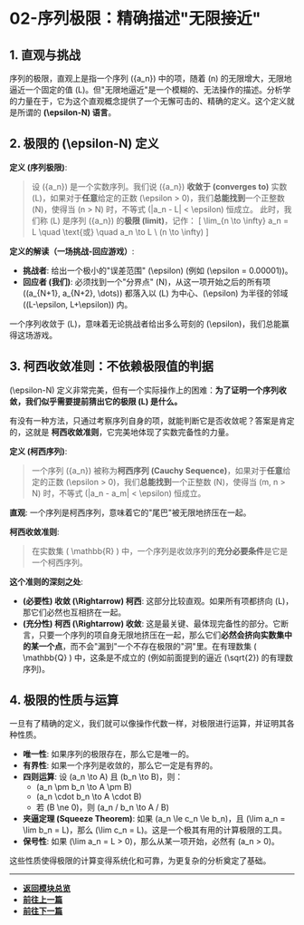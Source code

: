 # 02-序列极限：精确描述"无限接近"

## 1. 直观与挑战

序列的极限，直观上是指一个序列 \(\{a_n\}\) 中的项，随着 \(n\) 的无限增大，无限地逼近一个固定的值 \(L\)。但"无限地逼近"是一个模糊的、无法操作的描述。分析学的力量在于，它为这个直观概念提供了一个无懈可击的、精确的定义。这个定义就是所谓的 **\(\epsilon-N\) 语言**。

## 2. 极限的 \(\epsilon-N\) 定义

**定义 (序列极限)**:
> 设 \(\{a_n\}\) 是一个实数序列。我们说 \(\{a_n\}\) **收敛于 (converges to)** 实数 \(L\)，如果对于**任意**给定的正数 \(\epsilon > 0\)，我们**总能找到**一个正整数 \(N\)，使得当 \(n > N\) 时，不等式 \(|a_n - L| < \epsilon\) 恒成立。
> 此时，我们称 \(L\) 是序列 \(\{a_n\}\) 的**极限 (limit)**，记作：
> \[ \lim_{n \to \infty} a_n = L \quad \text{或} \quad a_n \to L \ (n \to \infty) \]

**定义的解读（一场挑战-回应游戏）**:

- **挑战者**: 给出一个极小的"误差范围" \(\epsilon\) (例如 \(\epsilon = 0.00001\))。
- **回应者 (我们)**: 必须找到一个"分界点" \(N\)，从这一项开始之后的所有项 (\(a_{N+1}, a_{N+2}, \dots\)) 都落入以 \(L\) 为中心、\(\epsilon\) 为半径的邻域 \((L-\epsilon, L+\epsilon)\) 内。

一个序列收敛于 \(L\)，意味着无论挑战者给出多么苛刻的 \(\epsilon\)，我们总能赢得这场游戏。

## 3. 柯西收敛准则：不依赖极限值的判据

\(\epsilon-N\) 定义非常完美，但有一个实际操作上的困难：**为了证明一个序列收敛，我们似乎需要提前猜出它的极限 \(L\) 是什么。**

有没有一种方法，只通过考察序列自身的项，就能判断它是否收敛呢？答案是肯定的，这就是 **柯西收敛准则**，它完美地体现了实数完备性的力量。

**定义 (柯西序列)**:
> 一个序列 \(\{a_n\}\) 被称为**柯西序列 (Cauchy Sequence)**，如果对于**任意**给定的正数 \(\epsilon > 0\)，我们**总能找到**一个正整数 \(N\)，使得当 \(m, n > N\) 时，不等式 \(|a_n - a_m| < \epsilon\) 恒成立。

**直观**: 一个序列是柯西序列，意味着它的"尾巴"被无限地挤压在一起。

**柯西收敛准则**:
> 在实数集 \( \mathbb{R} \) 中，一个序列是收敛序列的**充分必要条件**是它是一个柯西序列。

**这个准则的深刻之处**:

- **(必要性) 收敛 \(\Rightarrow\) 柯西**: 这部分比较直观。如果所有项都挤向 \(L\)，那它们必然也互相挤在一起。
- **(充分性) 柯西 \(\Rightarrow\) 收敛**: 这是最关键、最体现完备性的部分。它断言，只要一个序列的项自身无限地挤压在一起，那么它们**必然会挤向实数集中的某一个点**，而不会"漏到"一个不存在极限的"洞"里。在有理数集 \( \mathbb{Q} \) 中，这条是不成立的 (例如前面提到的逼近 \(\sqrt{2}\) 的有理数序列)。

## 4. 极限的性质与运算

一旦有了精确的定义，我们就可以像操作代数一样，对极限进行运算，并证明其各种性质。

- **唯一性**: 如果序列的极限存在，那么它是唯一的。
- **有界性**: 如果一个序列是收敛的，那么它一定是有界的。
- **四则运算**: 设 \(a_n \to A\) 且 \(b_n \to B\)，则：
  - \(a_n \pm b_n \to A \pm B\)
  - \(a_n \cdot b_n \to A \cdot B\)
  - 若 \(B \ne 0\)，则 \(a_n / b_n \to A / B\)
- **夹逼定理 (Squeeze Theorem)**: 如果 \(a_n \le c_n \le b_n\)，且 \(\lim a_n = \lim b_n = L\)，那么 \(\lim c_n = L\)。这是一个极其有用的计算极限的工具。
- **保号性**: 如果 \(\lim a_n = L > 0\)，那么从某一项开始，必然有 \(a_n > 0\)。

这些性质使得极限的计算变得系统化和可靠，为更复杂的分析奠定了基础。

---

- **[返回模块总览](./00-模块总览.md)**
- **[前往上一篇](./01-实数的完备性.md)**
- **[前往下一篇](./03-函数极限.md)**
